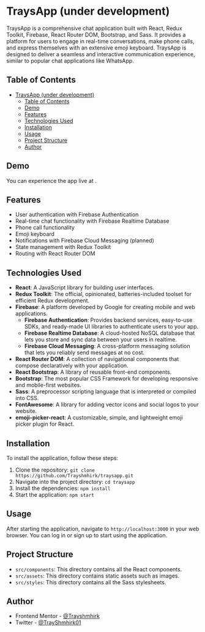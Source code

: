 # TraysApp (under development)

TraysApp is a comprehensive chat application built with React, Redux Toolkit, Firebase, React Router DOM, Bootstrap, and Sass. It provides a platform for users to engage in real-time conversations, make phone calls, and express themselves with an extensive emoji keyboard. TraysApp is designed to deliver a seamless and interactive communication experience, similar to popular chat applications like WhatsApp.


## Table of Contents

- [TraysApp (under development)](#traysapp-under-development)
  - [Table of Contents](#table-of-contents)
  - [Demo](#demo)
  - [Features](#features)
  - [Technologies Used](#technologies-used)
  - [Installation](#installation)
  - [Usage](#usage)
  - [Project Structure](#project-structure)
  - [Author](#author)


## Demo

You can experience the app live at []().

## Features

- User authentication with Firebase Authentication
- Real-time chat functionality with Firebase Realtime Database
- Phone call functionality
- Emoji keyboard
- Notifications with Firebase Cloud Messaging (planned)
- State management with Redux Toolkit
- Routing with React Router DOM

## Technologies Used

- **React**: A JavaScript library for building user interfaces.
- **Redux Toolkit**: The official, opinionated, batteries-included toolset for efficient Redux development.
- **Firebase**: A platform developed by Google for creating mobile and web applications.
  - **Firebase Authentication**: Provides backend services, easy-to-use SDKs, and ready-made UI libraries to authenticate users to your app.
  - **Firebase Realtime Database**: A cloud-hosted NoSQL database that lets you store and sync data between your users in realtime.
  - **Firebase Cloud Messaging**: A cross-platform messaging solution that lets you reliably send messages at no cost.
- **React Router DOM**: A collection of navigational components that compose declaratively with your application.
- **React Bootstrap**: A library of reusable front-end components.
- **Bootstrap**: The most popular CSS Framework for developing responsive and mobile-first websites.
- **Sass**: A preprocessor scripting language that is interpreted or compiled into CSS.
- **FontAwesome**: A library for adding vector icons and social logos to your website.
- **emoji-picker-react**: A customizable, simple, and lightweight emoji picker plugin for React.

## Installation

To install the application, follow these steps:

1. Clone the repository: `git clone https://github.com/Trayshmhirk/traysapp.git`
2. Navigate into the project directory: `cd traysapp`
3. Install the dependencies: `npm install`
4. Start the application: `npm start`

## Usage

After starting the application, navigate to `http://localhost:3000` in your web browser. You can log in or sign up to start using the application.

## Project Structure

- `src/components`: This directory contains all the React components.
- `src/assets`: This directory contains static assets such as images.
- `src/styles`: This directory contains all the Sass stylesheets.

## Author

- Frontend Mentor - [@Trayshmhirk](https://www.frontendmentor.io/profile/Trayshmhirk)
- Twitter - [@TrayShmhirk01](https://www.twitter.com/TrayShmhirk01)


<!-- ## Contributing

Contributions are welcome! Please read the [contributing guide](CONTRIBUTING.md) for more information.

## License

This project is licensed under the MIT License. See the [LICENSE](LICENSE.md) file for more information. -->
